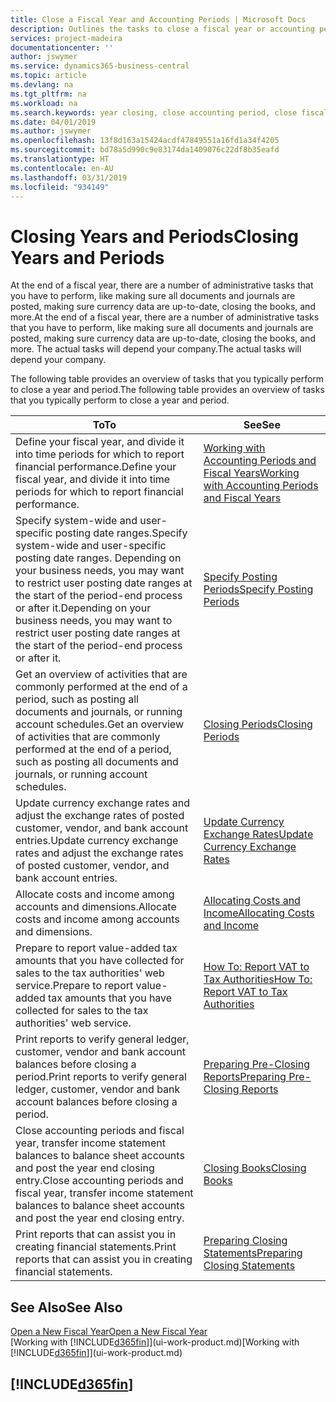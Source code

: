 ```yaml
---
title: Close a Fiscal Year and Accounting Periods | Microsoft Docs
description: Outlines the tasks to close a fiscal year or accounting period, for example, making sure documents and journals are posted and verifying bank balances.
services: project-madeira
documentationcenter: ''
author: jswymer
ms.service: dynamics365-business-central
ms.topic: article
ms.devlang: na
ms.tgt_pltfrm: na
ms.workload: na
ms.search.keywords: year closing, close accounting period, close fiscal year, bank account detailed trial balance
ms.date: 04/01/2019
ms.author: jswymer
ms.openlocfilehash: 13f8d163a15424acdf47849551a16fd1a34f4205
ms.sourcegitcommit: bd78a5d990c9e83174da1409076c22df8b35eafd
ms.translationtype: HT
ms.contentlocale: en-AU
ms.lasthandoff: 03/31/2019
ms.locfileid: "934149"
---
```

# <a name="closing-years-and-periods"></a><span data-ttu-id="eb8df-103">Closing Years and Periods</span><span class="sxs-lookup"><span data-stu-id="eb8df-103">Closing Years and Periods</span></span>
<span data-ttu-id="eb8df-104">At the end of a fiscal year, there are a number of administrative tasks that you have to perform, like making sure all documents and journals are posted, making sure currency data are up-to-date, closing the books, and more.</span><span class="sxs-lookup"><span data-stu-id="eb8df-104">At the end of a fiscal year, there are a number of administrative tasks that you have to perform, like making sure all documents and journals are posted, making sure currency data are up-to-date, closing the books, and more.</span></span> <span data-ttu-id="eb8df-105">The actual tasks will depend your company.</span><span class="sxs-lookup"><span data-stu-id="eb8df-105">The actual tasks will depend your company.</span></span>

<span data-ttu-id="eb8df-106">The following table provides an overview of tasks that you typically perform to close a year and period.</span><span class="sxs-lookup"><span data-stu-id="eb8df-106">The following table provides an overview of tasks that you typically perform to close a year and period.</span></span>

| <span data-ttu-id="eb8df-107">To</span><span class="sxs-lookup"><span data-stu-id="eb8df-107">To</span></span> | <span data-ttu-id="eb8df-108">See</span><span class="sxs-lookup"><span data-stu-id="eb8df-108">See</span></span> |
| --- | --- |
| <span data-ttu-id="eb8df-109">Define your fiscal year, and divide it into time periods for which to report financial performance.</span><span class="sxs-lookup"><span data-stu-id="eb8df-109">Define your fiscal year, and divide it into time periods for which to report financial performance.</span></span> | [<span data-ttu-id="eb8df-110">Working with Accounting Periods and Fiscal Years</span><span class="sxs-lookup"><span data-stu-id="eb8df-110">Working with Accounting Periods and Fiscal Years</span></span>](finance-accounting-periods-and-fiscal-years.md)|
| <span data-ttu-id="eb8df-111">Specify system-wide and user-specific posting date ranges.</span><span class="sxs-lookup"><span data-stu-id="eb8df-111">Specify system-wide and user-specific posting date ranges.</span></span> <span data-ttu-id="eb8df-112">Depending on your business needs, you may want to restrict user posting date ranges at the start of the period-end process or after it.</span><span class="sxs-lookup"><span data-stu-id="eb8df-112">Depending on your business needs, you may want to restrict user posting date ranges at the start of the period-end process or after it.</span></span> |[<span data-ttu-id="eb8df-113">Specify Posting Periods</span><span class="sxs-lookup"><span data-stu-id="eb8df-113">Specify Posting Periods</span></span>](finance-how-specify-posting-periods.md) |
| <span data-ttu-id="eb8df-114">Get an overview of activities that are commonly performed at the end of a period, such as posting all documents and journals, or running account schedules.</span><span class="sxs-lookup"><span data-stu-id="eb8df-114">Get an overview of activities that are commonly performed at the end of a period, such as posting all documents and journals, or running account schedules.</span></span> |[<span data-ttu-id="eb8df-115">Closing Periods</span><span class="sxs-lookup"><span data-stu-id="eb8df-115">Closing Periods</span></span>](year-how-complete-period-end-processes.md) |
| <span data-ttu-id="eb8df-116">Update currency exchange rates and adjust the exchange rates of posted customer, vendor, and bank account entries.</span><span class="sxs-lookup"><span data-stu-id="eb8df-116">Update currency exchange rates and adjust the exchange rates of posted customer, vendor, and bank account entries.</span></span> |[<span data-ttu-id="eb8df-117">Update Currency Exchange Rates</span><span class="sxs-lookup"><span data-stu-id="eb8df-117">Update Currency Exchange Rates</span></span>](finance-how-update-currencies.md) |
| <span data-ttu-id="eb8df-118">Allocate costs and income among accounts and dimensions.</span><span class="sxs-lookup"><span data-stu-id="eb8df-118">Allocate costs and income among accounts and dimensions.</span></span> |[<span data-ttu-id="eb8df-119">Allocating Costs and Income</span><span class="sxs-lookup"><span data-stu-id="eb8df-119">Allocating Costs and Income</span></span>](year-allocate-costs-income.md) |
| <span data-ttu-id="eb8df-120">Prepare to report value-added tax amounts that you have collected for sales to the tax authorities' web service.</span><span class="sxs-lookup"><span data-stu-id="eb8df-120">Prepare to report value-added tax amounts that you have collected for sales to the tax authorities' web service.</span></span> |[<span data-ttu-id="eb8df-121">How To: Report VAT to Tax Authorities</span><span class="sxs-lookup"><span data-stu-id="eb8df-121">How To: Report VAT to Tax Authorities</span></span>](finance-how-report-vat.md)|
| <span data-ttu-id="eb8df-122">Print reports to verify general ledger, customer, vendor and bank account balances before closing a period.</span><span class="sxs-lookup"><span data-stu-id="eb8df-122">Print reports to verify general ledger, customer, vendor and bank account balances before closing a period.</span></span> |[<span data-ttu-id="eb8df-123">Preparing Pre-Closing Reports</span><span class="sxs-lookup"><span data-stu-id="eb8df-123">Preparing Pre-Closing Reports</span></span>](year-prepare-preclose-reports.md) |
| <span data-ttu-id="eb8df-124">Close accounting periods and fiscal year, transfer income statement balances to balance sheet accounts and post the year end closing entry.</span><span class="sxs-lookup"><span data-stu-id="eb8df-124">Close accounting periods and fiscal year, transfer income statement balances to balance sheet accounts and post the year end closing entry.</span></span> |[<span data-ttu-id="eb8df-125">Closing Books</span><span class="sxs-lookup"><span data-stu-id="eb8df-125">Closing Books</span></span>](year-close-books.md) |
| <span data-ttu-id="eb8df-126">Print reports that can assist you in creating financial statements.</span><span class="sxs-lookup"><span data-stu-id="eb8df-126">Print reports that can assist you in creating financial statements.</span></span> |[<span data-ttu-id="eb8df-127">Preparing Closing Statements</span><span class="sxs-lookup"><span data-stu-id="eb8df-127">Preparing Closing Statements</span></span>](year-prepare-close-statement.md) |

## <a name="see-also"></a><span data-ttu-id="eb8df-128">See Also</span><span class="sxs-lookup"><span data-stu-id="eb8df-128">See Also</span></span>
[<span data-ttu-id="eb8df-129">Open a New Fiscal Year</span><span class="sxs-lookup"><span data-stu-id="eb8df-129">Open a New Fiscal Year</span></span>](finance-how-open-new-fiscal-year.md)  
<span data-ttu-id="eb8df-130">[Working with [!INCLUDE[d365fin](includes/d365fin_md.md)]](ui-work-product.md)</span><span class="sxs-lookup"><span data-stu-id="eb8df-130">[Working with [!INCLUDE[d365fin](includes/d365fin_md.md)]](ui-work-product.md)</span></span>

## [!INCLUDE[d365fin](includes/free_trial_md.md)]  
 
